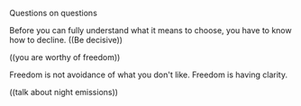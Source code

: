 Questions on questions

Before you can fully understand what it means to choose, you have to know how to decline. ((Be decisive))

((you are worthy of freedom))

Freedom is not avoidance of what you don't like. Freedom is having clarity.

((talk about night emissions))
